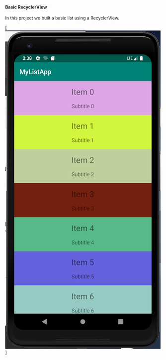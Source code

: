 #### Basic RecyclerView 
In this project we built a basic list using a RecyclerView. 

[![CodePath](https://github.com/ucsd-ext-android-rja/android-1-week-1-recyclerview/blob/master/colorful_list_screenshot.png)]
